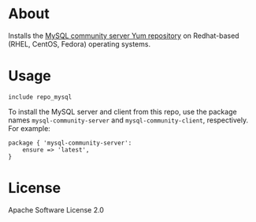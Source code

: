 # About
Installs the [MySQL community server Yum repository](http://dev.mysql.com/downloads/repo/)
on Redhat-based (RHEL, CentOS, Fedora) operating systems.

# Usage

```puppet
include repo_mysql
```

To install the MySQL server and client from this repo, use the package names `mysql-community-server`
and `mysql-community-client`, respectively. For example:

```puppet
package { 'mysql-community-server':
    ensure => 'latest',
}
```

# License
Apache Software License 2.0

